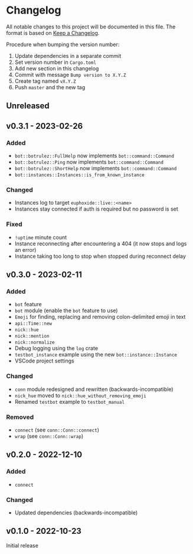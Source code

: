 # Changelog

All notable changes to this project will be documented in this file.
The format is based on [Keep a Changelog](https://keepachangelog.com/en/1.0.0/).

Procedure when bumping the version number:
1. Update dependencies in a separate commit
2. Set version number in `Cargo.toml`
3. Add new section in this changelog
4. Commit with message `Bump version to X.Y.Z`
5. Create tag named `vX.Y.Z`
6. Push `master` and the new tag

## Unreleased

## v0.3.1 - 2023-02-26

### Added
- `bot::botrulez::FullHelp` now implements `bot::command::Command`
- `bot::botrulez::Ping` now implements `bot::command::Command`
- `bot::botrulez::ShortHelp` now implements `bot::command::Command`
- `bot::instances::Instances::is_from_known_instance`

### Changed
- Instances log to target `euphoxide::live::<name>`
- Instances stay connected if auth is required but no password is set

### Fixed
- `!uptime` minute count
- Instance reconnecting after encountering a 404 (it now stops and logs an error)
- Instance taking too long to stop when stopped during reconnect delay

## v0.3.0 - 2023-02-11

### Added
- `bot` feature
- `bot` module (enable the `bot` feature to use)
- `Emoji` for finding, replacing and removing colon-delimited emoji in text
- `api::Time::new`
- `nick::hue`
- `nick::mention`
- `nick::normalize`
- Debug logging using the `log` crate
- `testbot_instance` example using the new `bot::instance::Instance`
- VSCode project settings

### Changed
- `conn` module redesigned and rewritten (backwards-incompatible)
- `nick_hue` moved to `nick::hue_without_removing_emoji`
- Renamed `testbot` example to `testbot_manual`

### Removed
- `connect` (see `conn::Conn::connect`)
- `wrap` (see `conn::Conn::wrap`)

## v0.2.0 - 2022-12-10

### Added
- `connect`

### Changed
- Updated dependencies (backwards-incompatible)

## v0.1.0 - 2022-10-23

Initial release
